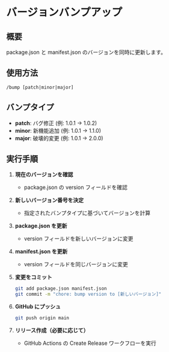# バージョンバンプアップ

## 概要
package.json と manifest.json のバージョンを同時に更新します。

## 使用方法
```
/bump [patch|minor|major]
```

## バンプタイプ
- **patch**: バグ修正 (例: 1.0.1 → 1.0.2)
- **minor**: 新機能追加 (例: 1.0.1 → 1.1.0)
- **major**: 破壊的変更 (例: 1.0.1 → 2.0.0)

## 実行手順

1. **現在のバージョンを確認**
   - package.json の version フィールドを確認

2. **新しいバージョン番号を決定**
   - 指定されたバンプタイプに基づいてバージョンを計算

3. **package.json を更新**
   - version フィールドを新しいバージョンに変更

4. **manifest.json を更新**
   - version フィールドを同じバージョンに変更

5. **変更をコミット**
   ```bash
   git add package.json manifest.json
   git commit -m "chore: bump version to [新しいバージョン]"
   ```

6. **GitHub にプッシュ**
   ```bash
   git push origin main
   ```

7. **リリース作成（必要に応じて）**
   - GitHub Actions の Create Release ワークフローを実行